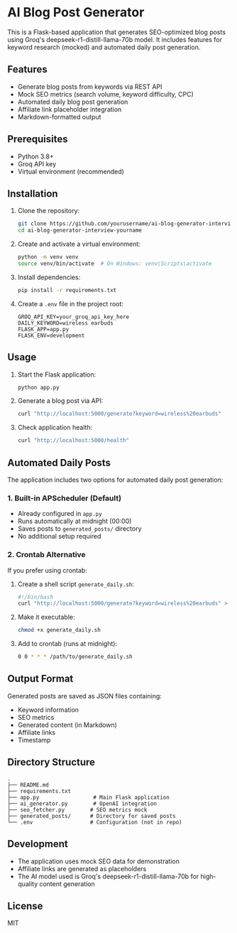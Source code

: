 # AI Blog Post Generator

This is a Flask-based application that generates SEO-optimized blog posts using Groq's deepseek-r1-distill-llama-70b model. It includes features for keyword research (mocked) and automated daily post generation.

## Features

- Generate blog posts from keywords via REST API
- Mock SEO metrics (search volume, keyword difficulty, CPC)
- Automated daily blog post generation
- Affiliate link placeholder integration
- Markdown-formatted output

## Prerequisites

- Python 3.8+
- Groq API key
- Virtual environment (recommended)

## Installation

1. Clone the repository:
   ```bash
   git clone https://github.com/yourusername/ai-blog-generator-interview-yourname.git
   cd ai-blog-generator-interview-yourname
   ```

2. Create and activate a virtual environment:
   ```bash
   python -m venv venv
   source venv/bin/activate  # On Windows: venv\Scripts\activate
   ```

3. Install dependencies:
   ```bash
   pip install -r requirements.txt
   ```

4. Create a `.env` file in the project root:
   ```
   GROQ_API_KEY=your_groq_api_key_here
   DAILY_KEYWORD=wireless earbuds
   FLASK_APP=app.py
   FLASK_ENV=development
   ```

## Usage

1. Start the Flask application:
   ```bash
   python app.py
   ```

2. Generate a blog post via API:
   ```bash
   curl "http://localhost:5000/generate?keyword=wireless%20earbuds"
   ```

3. Check application health:
   ```bash
   curl "http://localhost:5000/health"
   ```

## Automated Daily Posts

The application includes two options for automated daily post generation:

### 1. Built-in APScheduler (Default)
- Already configured in `app.py`
- Runs automatically at midnight (00:00)
- Saves posts to `generated_posts/` directory
- No additional setup required

### 2. Crontab Alternative
If you prefer using crontab:

1. Create a shell script `generate_daily.sh`:
   ```bash
   #!/bin/bash
   curl "http://localhost:5000/generate?keyword=wireless%20earbuds" > "$(date +%Y%m%d)_post.json"
   ```

2. Make it executable:
   ```bash
   chmod +x generate_daily.sh
   ```

3. Add to crontab (runs at midnight):
   ```bash
   0 0 * * * /path/to/generate_daily.sh
   ```

## Output Format

Generated posts are saved as JSON files containing:
- Keyword information
- SEO metrics
- Generated content (in Markdown)
- Affiliate links
- Timestamp

## Directory Structure

```
.
├── README.md
├── requirements.txt
├── app.py                 # Main Flask application
├── ai_generator.py        # OpenAI integration
├── seo_fetcher.py        # SEO metrics mock
├── generated_posts/      # Directory for saved posts
└── .env                  # Configuration (not in repo)
```

## Development

- The application uses mock SEO data for demonstration
- Affiliate links are generated as placeholders
- The AI model used is Groq's deepseek-r1-distill-llama-70b for high-quality content generation

## License

MIT 
